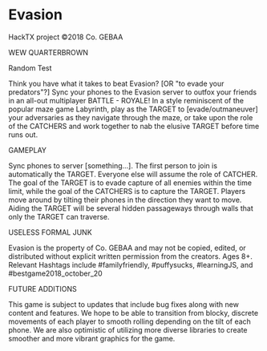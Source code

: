 # Evasion
HackTX project
©2018 Co. GEBAA 

WEW QUARTERBROWN

Random Test

Think you have what it takes to beat Evasion? [OR "to evade your predators"?]
Sync your phones to the Evasion server to outfox your friends in an all-out multiplayer BATTLE - ROYALE!
In a style reminiscent of the popular maze game Labyrinth, play as the TARGET to [evade/outmaneuver] your adversaries as they navigate through the maze, or take upon the role of the CATCHERS and work together to nab the elusive TARGET before time runs out.




GAMEPLAY

Sync phones to server [something...]. The first person to join is automatically the TARGET. Everyone else will assume the role of CATCHER.
The goal of the TARGET is to evade capture of all enemies within the time limit, while the goal of the CATCHERS is to capture the TARGET.
Players move around by tilting their phones in the direction they want to move. Aiding the TARGET will be several hidden passageways through walls that only the TARGET can traverse. 



USELESS FORMAL JUNK

Evasion is the property of Co. GEBAA and may not be copied, edited, or distributed without explicit written permission from the creators. Ages 8+. Relevant Hashtags include #familyfriendly, #puffysucks,
#learningJS, and #bestgame2018_october_20



FUTURE ADDITIONS

This game is subject to updates that include bug fixes along with new content and features. We hope to be able to transition from blocky, discrete movements of each player to smooth rolling depending on the tilt of each phone. We are also optimistic of utilizing more diverse libraries to create smoother and more vibrant graphics for the game.
